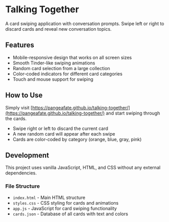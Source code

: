 # Talking Together

A card swiping application with conversation prompts. Swipe left or right to discard cards and reveal new conversation topics.

## Features

- Mobile-responsive design that works on all screen sizes
- Smooth Tinder-like swiping animations
- Random card selection from a large collection
- Color-coded indicators for different card categories
- Touch and mouse support for swiping

## How to Use

Simply visit [https://pangeafate.github.io/talking-together/](https://pangeafate.github.io/talking-together/) and start swiping through the cards.

- Swipe right or left to discard the current card
- A new random card will appear after each swipe
- Cards are color-coded by category (orange, blue, gray, pink)

## Development

This project uses vanilla JavaScript, HTML, and CSS without any external dependencies.

### File Structure

- `index.html` - Main HTML structure
- `styles.css` - CSS styling for cards and animations
- `app.js` - JavaScript for card swiping functionality
- `cards.json` - Database of all cards with text and colors
